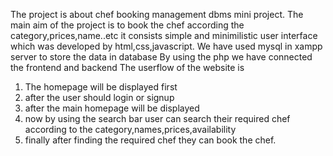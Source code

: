 The project is about chef booking management dbms mini project. The main aim of the project is to book the chef according the category,prices,name..etc
it consists simple and minimilistic user interface which was developed by html,css,javascript.
We have used mysql in xampp server to store the data in database
By using the php we have connected the frontend and backend
The userflow of the website is
1. The homepage will be displayed first
2. after the user should login or signup
3. after the main homepage will be displayed
4. now by using the search bar user can search their required chef according to the category,names,prices,availability
5. finally after finding the required chef they can book the chef.
